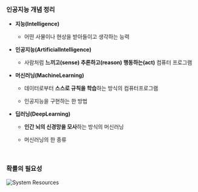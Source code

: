 ### 인공지능 개념 정리 

- **지능(Intelligence)** 

    - 어떤 사물이나 현상을 받아들이고 생각하는 능력
    
- **인공지능(ArtificialIntelligence)**

    - 사람처럼 **느끼고(sense) 추론하고(reason) 행동하는(act)** 컴퓨터 프로그램

- **머신러닝(MachineLearning)**

    - 데이터로부터 **스스로 규칙을 학습**하는 방식의 컴퓨터프로그램

    - 인공지능을 구현하는 한 방법

- **딥러닝(DeepLearning)**

    - **인간 뇌의 신경망을 모사**하는 방식의 머신러닝
    
    - 머신러닝의 한 종류

<br/>

### 확률의 필요성 

![System Resources](../../images/Probability%Theory%20for%20AI%20images/객체인지_예시.png)

